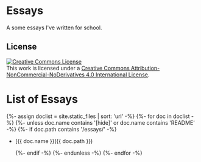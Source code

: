 # Essays

A some essays I've written for school. 

## License
<a rel="license" href="http://creativecommons.org/licenses/by-nc-nd/4.0/"><img alt="Creative Commons License" style="border-width:0" src="https://i.creativecommons.org/l/by-nc-nd/4.0/80x15.png" /></a><br />This work is licensed under a <a rel="license" href="http://creativecommons.org/licenses/by-nc-nd/4.0/">Creative Commons Attribution-NonCommercial-NoDerivatives 4.0 International License</a>.

# List of Essays


{%- assign doclist = site.static_files | sort: 'url'  -%}
{%- for doc in doclist -%}
   {%- unless doc.name contains '[hide]' or doc.name contains 'README' -%}
      {%- if doc.path contains '/essays/' -%}
            
   * [{{ doc.name }}({{ doc.path }})
   
      {%- endif -%}
   {%- endunless -%}
{%- endfor -%}



